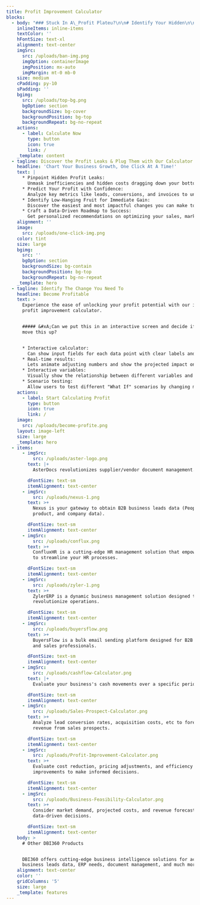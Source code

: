 ```yaml
---
title: Profit Improvement Calculator
blocks:
  - body: "### Stuck In A\_Profit Plateu?\n\n# Identify Your Hidden\n\n# Earning Potential With Our Free Tool\n\nWhat would you like to calculate using our profit improvement calculator?\n\n* Increase Net Profit\n* Improve Lead Performance\_\n* Total Turnover\n"
    inlineItems: inline-items
    textColor: ''
    hFontSize: text-xl
    alignment: text-center
    imgSrc:
      src: /uploads/ban-img.png
      imgOption: containerImage
      imgPosition: mx-auto
      imgMargin: mt-0 mb-0
    size: medium
    cPadding: py-10
    sPadding: ''
    bgimg:
      src: /uploads/top-bg.png
      bgOption: section
      backgroundSize: bg-cover
      backgroundPosition: bg-top
      backgroundRepeat: bg-no-repeat
    actions:
      - label: Calculate Now
        type: button
        icon: true
        link: /
    _template: content
  - tagline: Discover the Profit Leaks & Plug Them with Our Calculator.
    headline: 'Chart Your Business Growth, One Click At A Time!'
    text: |
      * Pinpoint Hidden Profit Leaks:
        Unmask inefficiencies and hidden costs dragging down your bottom line.
      * Predict Your Profit with Confidence:
        Analyze key metrics like leads, conversions, and invoices to understand your true earning potential.
      * Identify Low-Hanging Fruit for Immediate Gain:
        Discover the easiest and most impactful changes you can make to see profit improvements in days, not months.
      * Craft a Data-Driven Roadmap to Success:
        Get personalized recommendations on optimizing your sales, marketing, and pricing strategies for sustained growth.
    alignment: ''
    image:
      src: /uploads/one-click-img.png
    color: tint
    size: large
    bgimg:
      src: ''
      bgOption: section
      backgroundSize: bg-contain
      backgroundPosition: bg-top
      backgroundRepeat: bg-no-repeat
    _template: hero
  - tagline: Identify The Change You Need To
    headline: Become Profitable
    text: >
      Experience the ease of unlocking your profit potential with our intuitive
      profit improvement calculator.


      ##### &#xA;Can we put this in an interactive screen and decide if we can
      move this up?


      * Interactive calculator:
        Can show input fields for each data point with clear labels and tooltips. Highlight the ability to test different percentage changes.
      * Real-time results:
        Lets animate adjusting numbers and show the projected impact on key metrics like profit margin.
      * Interactive variables:
        Visually show the relationship between different variables and their impact on profit.
      * Scenario testing:
        Allow users to test different "What If" scenarios by changing multiple variables at once.
    actions:
      - label: Start Calculating Profit
        type: button
        icon: true
        link: /
    image:
      src: /uploads/become-profite.png
    layout: image-left
    size: large
    _template: hero
  - items:
      - imgSrc:
          src: /uploads/aster-logo.png
        text: |+
          AsterDocs revolutionizes supplier/vendor document management.

        dFontSize: text-sm
        itemAlignment: text-center
      - imgSrc:
          src: /uploads/nexus-1.png
        text: >+
          Nexus is your gateway to obtain B2B business leads data (People,
          product, and company data).

        dFontSize: text-sm
        itemAlignment: text-center
      - imgSrc:
          src: /uploads/conflux.png
        text: >+
          ConfluxHR is a cutting-edge HR management solution that empowers you
          to streamline your HR processes.

        dFontSize: text-sm
        itemAlignment: text-center
      - imgSrc:
          src: /uploads/zyler-1.png
        text: >+
          ZylerERP is a dynamic business management solution designed to
          revolutionize operations.

        dFontSize: text-sm
        itemAlignment: text-center
      - imgSrc:
          src: /uploads/buyersflow.png
        text: >+
          BuyersFlow is a bulk email sending platform designed for B2B marketers
          and sales professionals.

        dFontSize: text-sm
        itemAlignment: text-center
      - imgSrc:
          src: /uploads/cashflow-Calculator.png
        text: |+
          Evaluate your business's cash movements over a specific period.

        dFontSize: text-sm
        itemAlignment: text-center
      - imgSrc:
          src: /uploads/Sales-Prospect-Calculator.png
        text: >+
          Analyze lead conversion rates, acquisition costs, etc to forecast
          revenue from sales prospects.

        dFontSize: text-sm
        itemAlignment: text-center
      - imgSrc:
          src: /uploads/Profit-Improvement-Calculator.png
        text: >+
          Evaluate cost reduction, pricing adjustments, and efficiency
          improvements to make informed decisions.

        dFontSize: text-sm
        itemAlignment: text-center
      - imgSrc:
          src: /uploads/Business-Feasibility-Calculator.png
        text: >+
          Consider market demand, projected costs, and revenue forecasts to make
          data-driven decisions.

        dFontSize: text-sm
        itemAlignment: text-center
    body: >
      # Other DBI360 Products


      DBI360 offers cutting-edge business intelligence solutions for accessing
      business leads data, ERP needs, document management, and much more.
    alignment: text-center
    color: ''
    gridColumns: '5'
    size: large
    _template: features
---
```


